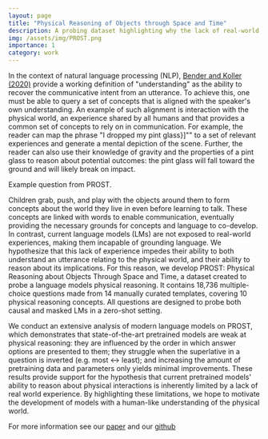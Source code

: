 ```yaml
---
layout: page
title: "Physical Reasoning of Objects through Space and Time"
description: A probing dataset highlighting why the lack of real-world experience hinders language understanding.
img: /assets/img/PROST.png
importance: 1
category: work
---
```

In the context of natural language processing (NLP), [Bender and Koller (2020)](https://www.aclweb.org/anthology/2020.acl-main.463/) provide a working definition of "understanding" as the ability to recover the communicative intent from an utterance. To achieve this, one must be able to query a set of concepts that is aligned with the speaker's own understanding. An example of such alignment is interaction with the physical world, an experience shared by all humans and that provides a common set of concepts to rely on in communication.
For example, the reader can map the phrase "I dropped my pint glass}]"" to a set of relevant experiences and generate a mental depiction of the scene. Further, the reader can also use their knowledge of gravity and the properties of a pint glass to reason about potential outcomes: the pint glass will fall toward the ground and will likely break on impact. 

<div class="row">
    <div class="col-sm mt-3 mt-md-0">
        <img class="img-fluid " src="{{ '/assets/img/PROST.png' | relative_url }}" alt="" title="PROST example"/>
    </div>
</div>
<div class="caption">
    Example question from PROST.
</div>


Children grab, push, and play with the objects around them to form concepts about the world they live in even before learning to talk. These concepts are linked with words to enable communication, eventually providing the necessary grounds for concepts and language to co-develop. In contrast, current language models (LMs) are not exposed to real-world experiences, making them incapable of grounding language. We hypothesize that this lack of experience impedes their ability to both understand an utterance relating to the physical world, and their ability to reason about its implications. For this reason, we develop PROST: Physical Reasoning about Objects Through Space and Time, a dataset created to probe a language models physical reasoning. It contains 18,736 multiple-choice questions made from 14 manually curated templates, covering 10 physical reasoning concepts. All questions are designed to probe both causal and masked LMs in a zero-shot setting. 

We conduct an extensive analysis of modern language models on PROST, which demonstrates that state-of-the-art pretrained models are weak at physical reasoning: they are influenced by the order in which answer options are presented to them; they struggle when the superlative in a question is inverted (e.g. most <-> least); and increasing the amount of pretraining data and parameters only yields minimal improvements. These results provide support for the hypothesis that current pretrained models' ability to reason about physical interactions is inherently limited by a lack of real world experience. By highlighting these limitations, we hope to motivate the development of models with a human-like understanding of the physical world.

For more information see our [paper](#TODO_still_in_review) and our [github](#TODO_still_in_review)